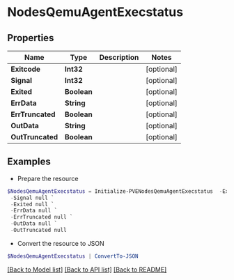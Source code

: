 # NodesQemuAgentExecstatus
## Properties

Name | Type | Description | Notes
------------ | ------------- | ------------- | -------------
**Exitcode** | **Int32** |  | [optional] 
**Signal** | **Int32** |  | [optional] 
**Exited** | **Boolean** |  | [optional] 
**ErrData** | **String** |  | [optional] 
**ErrTruncated** | **Boolean** |  | [optional] 
**OutData** | **String** |  | [optional] 
**OutTruncated** | **Boolean** |  | [optional] 

## Examples

- Prepare the resource
```powershell
$NodesQemuAgentExecstatus = Initialize-PVENodesQemuAgentExecstatus  -Exitcode null `
 -Signal null `
 -Exited null `
 -ErrData null `
 -ErrTruncated null `
 -OutData null `
 -OutTruncated null
```

- Convert the resource to JSON
```powershell
$NodesQemuAgentExecstatus | ConvertTo-JSON
```

[[Back to Model list]](../README.md#documentation-for-models) [[Back to API list]](../README.md#documentation-for-api-endpoints) [[Back to README]](../README.md)

